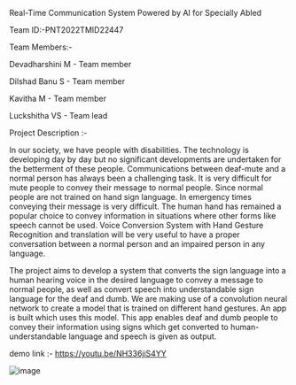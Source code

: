Real-Time Communication System Powered by AI for Specially Abled

Team ID:-PNT2022TMID22447

Team Members:-

   Devadharshini M - Team member

   Dilshad Banu S - Team member

   Kavitha M - Team member

   Luckshitha VS - Team lead

Project Description :-
   
In our society, we have people with disabilities. The technology is developing day by day but no significant developments are undertaken for the betterment of these people. Communications between deaf-mute and a normal person has always been a challenging task. It is very difficult for mute people to convey their message to normal people. Since normal people are not trained on hand sign language. In emergency times conveying their message is very difficult. The human hand has remained a popular choice to convey information in situations where other forms like speech cannot be used. Voice Conversion System with Hand Gesture Recognition and translation will be very useful to have a proper conversation between a normal person and an impaired person in any language.

The project aims to develop a system that converts the sign language into a human hearing voice in the desired language to convey a message to normal people, as well as convert speech into understandable sign language for the deaf and dumb. We are making use of a convolution neural network to create a model that is trained on different hand gestures. An app is built which uses this model. This app enables deaf and dumb people to convey their information using signs which get converted to human-understandable language and speech is given as output.
 
 
 demo link :- 
   https://youtu.be/NH336jiS4YY


![image](https://user-images.githubusercontent.com/86822428/201477050-0c49162f-a1de-494f-b2d7-431f7cfb7152.png)


